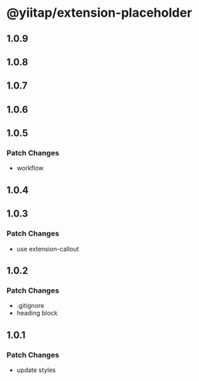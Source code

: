 # @yiitap/extension-placeholder

## 1.0.9

## 1.0.8

## 1.0.7

## 1.0.6

## 1.0.5

### Patch Changes

- workflow

## 1.0.4

## 1.0.3

### Patch Changes

- use extension-callout

## 1.0.2

### Patch Changes

- .gitignore
- heading block

## 1.0.1

### Patch Changes

- update styles
